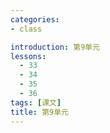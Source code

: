 ```yaml
---
categories:
- class

introduction: 第9单元
lessons:
  - 33
  - 34
  - 35
  - 36
tags: [课文]
title: 第9单元
---
```


